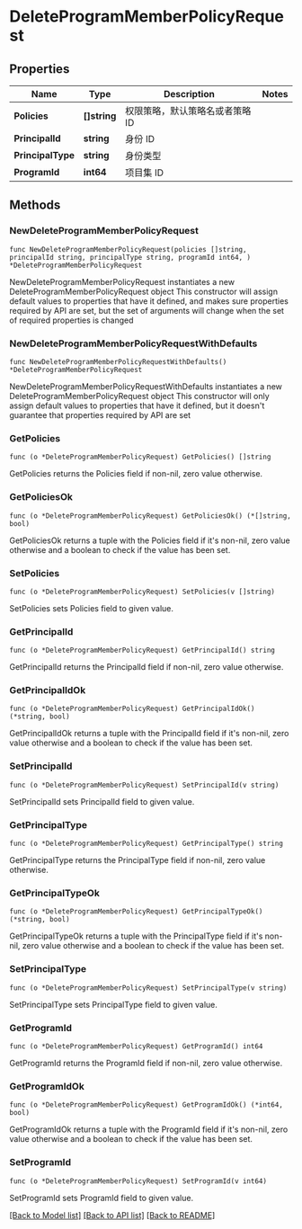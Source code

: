 # DeleteProgramMemberPolicyRequest

## Properties

Name | Type | Description | Notes
------------ | ------------- | ------------- | -------------
**Policies** | **[]string** | 权限策略，默认策略名或者策略 ID | 
**PrincipalId** | **string** | 身份 ID | 
**PrincipalType** | **string** | 身份类型 | 
**ProgramId** | **int64** | 项目集 ID | 

## Methods

### NewDeleteProgramMemberPolicyRequest

`func NewDeleteProgramMemberPolicyRequest(policies []string, principalId string, principalType string, programId int64, ) *DeleteProgramMemberPolicyRequest`

NewDeleteProgramMemberPolicyRequest instantiates a new DeleteProgramMemberPolicyRequest object
This constructor will assign default values to properties that have it defined,
and makes sure properties required by API are set, but the set of arguments
will change when the set of required properties is changed

### NewDeleteProgramMemberPolicyRequestWithDefaults

`func NewDeleteProgramMemberPolicyRequestWithDefaults() *DeleteProgramMemberPolicyRequest`

NewDeleteProgramMemberPolicyRequestWithDefaults instantiates a new DeleteProgramMemberPolicyRequest object
This constructor will only assign default values to properties that have it defined,
but it doesn't guarantee that properties required by API are set

### GetPolicies

`func (o *DeleteProgramMemberPolicyRequest) GetPolicies() []string`

GetPolicies returns the Policies field if non-nil, zero value otherwise.

### GetPoliciesOk

`func (o *DeleteProgramMemberPolicyRequest) GetPoliciesOk() (*[]string, bool)`

GetPoliciesOk returns a tuple with the Policies field if it's non-nil, zero value otherwise
and a boolean to check if the value has been set.

### SetPolicies

`func (o *DeleteProgramMemberPolicyRequest) SetPolicies(v []string)`

SetPolicies sets Policies field to given value.


### GetPrincipalId

`func (o *DeleteProgramMemberPolicyRequest) GetPrincipalId() string`

GetPrincipalId returns the PrincipalId field if non-nil, zero value otherwise.

### GetPrincipalIdOk

`func (o *DeleteProgramMemberPolicyRequest) GetPrincipalIdOk() (*string, bool)`

GetPrincipalIdOk returns a tuple with the PrincipalId field if it's non-nil, zero value otherwise
and a boolean to check if the value has been set.

### SetPrincipalId

`func (o *DeleteProgramMemberPolicyRequest) SetPrincipalId(v string)`

SetPrincipalId sets PrincipalId field to given value.


### GetPrincipalType

`func (o *DeleteProgramMemberPolicyRequest) GetPrincipalType() string`

GetPrincipalType returns the PrincipalType field if non-nil, zero value otherwise.

### GetPrincipalTypeOk

`func (o *DeleteProgramMemberPolicyRequest) GetPrincipalTypeOk() (*string, bool)`

GetPrincipalTypeOk returns a tuple with the PrincipalType field if it's non-nil, zero value otherwise
and a boolean to check if the value has been set.

### SetPrincipalType

`func (o *DeleteProgramMemberPolicyRequest) SetPrincipalType(v string)`

SetPrincipalType sets PrincipalType field to given value.


### GetProgramId

`func (o *DeleteProgramMemberPolicyRequest) GetProgramId() int64`

GetProgramId returns the ProgramId field if non-nil, zero value otherwise.

### GetProgramIdOk

`func (o *DeleteProgramMemberPolicyRequest) GetProgramIdOk() (*int64, bool)`

GetProgramIdOk returns a tuple with the ProgramId field if it's non-nil, zero value otherwise
and a boolean to check if the value has been set.

### SetProgramId

`func (o *DeleteProgramMemberPolicyRequest) SetProgramId(v int64)`

SetProgramId sets ProgramId field to given value.



[[Back to Model list]](../README.md#documentation-for-models) [[Back to API list]](../README.md#documentation-for-api-endpoints) [[Back to README]](../README.md)


